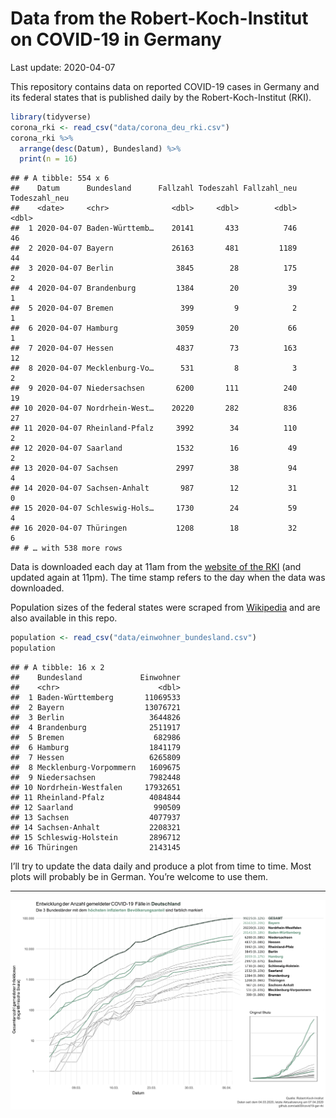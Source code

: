 Data from the Robert-Koch-Institut on COVID-19 in Germany
================
Last update: 2020-04-07

This repository contains data on reported COVID-19 cases in Germany and
its federal states that is published daily by the Robert-Koch-Institut
(RKI).

``` r
library(tidyverse)
corona_rki <- read_csv("data/corona_deu_rki.csv")
corona_rki %>% 
  arrange(desc(Datum), Bundesland) %>% 
  print(n = 16)
```

    ## # A tibble: 554 x 6
    ##    Datum      Bundesland      Fallzahl Todeszahl Fallzahl_neu Todeszahl_neu
    ##    <date>     <chr>              <dbl>     <dbl>        <dbl>         <dbl>
    ##  1 2020-04-07 Baden-Württemb…    20141       433          746            46
    ##  2 2020-04-07 Bayern             26163       481         1189            44
    ##  3 2020-04-07 Berlin              3845        28          175             2
    ##  4 2020-04-07 Brandenburg         1384        20           39             1
    ##  5 2020-04-07 Bremen               399         9            2             1
    ##  6 2020-04-07 Hamburg             3059        20           66             1
    ##  7 2020-04-07 Hessen              4837        73          163            12
    ##  8 2020-04-07 Mecklenburg-Vo…      531         8            3             2
    ##  9 2020-04-07 Niedersachsen       6200       111          240            19
    ## 10 2020-04-07 Nordrhein-West…    20220       282          836            27
    ## 11 2020-04-07 Rheinland-Pfalz     3992        34          110             2
    ## 12 2020-04-07 Saarland            1532        16           49             2
    ## 13 2020-04-07 Sachsen             2997        38           94             4
    ## 14 2020-04-07 Sachsen-Anhalt       987        12           31             0
    ## 15 2020-04-07 Schleswig-Hols…     1730        24           59             4
    ## 16 2020-04-07 Thüringen           1208        18           32             6
    ## # … with 538 more rows

Data is downloaded each day at 11am from the [website of the
RKI](https://www.rki.de/DE/Content/InfAZ/N/Neuartiges_Coronavirus/Fallzahlen.html)
(and updated again at 11pm). The time stamp refers to the day when the
data was downloaded.

Population sizes of the federal states were scraped from
[Wikipedia](https://de.wikipedia.org/wiki/Liste_der_deutschen_Bundesl%C3%A4nder_nach_Bev%C3%B6lkerung)
and are also available in this repo.

``` r
population <- read_csv("data/einwohner_bundesland.csv")
population
```

    ## # A tibble: 16 x 2
    ##    Bundesland             Einwohner
    ##    <chr>                      <dbl>
    ##  1 Baden-Württemberg       11069533
    ##  2 Bayern                  13076721
    ##  3 Berlin                   3644826
    ##  4 Brandenburg              2511917
    ##  5 Bremen                    682986
    ##  6 Hamburg                  1841179
    ##  7 Hessen                   6265809
    ##  8 Mecklenburg-Vorpommern   1609675
    ##  9 Niedersachsen            7982448
    ## 10 Nordrhein-Westfalen     17932651
    ## 11 Rheinland-Pfalz          4084844
    ## 12 Saarland                  990509
    ## 13 Sachsen                  4077937
    ## 14 Sachsen-Anhalt           2208321
    ## 15 Schleswig-Holstein       2896712
    ## 16 Thüringen                2143145

I’ll try to update the data daily and produce a plot from time to time.
Most plots will probably be in German. You’re welcome to use them.

-----

<img src="plots/covid19-deu-rki-entwicklung.png">
